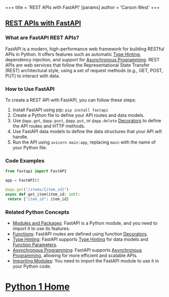 +++
 title = 'REST APIs with FastAPI'
[params]
	author = 'Carson West'
+++
## [REST APIs with FastAPI](./../rest-apis-with-fastapi/)

### What are FastAPI REST APIs?
FastAPI is a modern, high-performance web framework for building RESTful APIs in Python. It offers features such as automatic [Type Hinting](./../type-hinting/), dependency injection, and support for [Asynchronous Programming](./../asynchronous-programming/). REST APIs are web services that follow the Representational State Transfer (REST) architectural style, using a set of request methods (e.g., GET, POST, PUT) to interact with data.

### How to Use FastAPI
To create a REST API with FastAPI, you can follow these steps:

1. Install FastAPI using pip: `pip install fastapi`
2. Create a Python file to define your API routes and data models.
3. Use `@app.get`, `@app.post`, `@app.put`, or `@app.delete` [Decorators](./../decorators/) to define the API routes and HTTP methods.
4. Use FastAPI data models to define the data structures that your API will handle.
5. Run the API using `uvicorn main:app`, replacing `main` with the name of your Python file.

### Code Examples
```python
from fastapi import FastAPI

app = FastAPI()

@app.get("/items/{item_id}")
async def get_item(item_id: int):
 return {"item_id": item_id}
```

### Related Python Concepts

- [Modules and Packages](./../modules-and-packages/): FastAPI is a Python module, and you need to import it to use its features.
- [Functions](./../functions/): FastAPI routes are defined using function [Decorators](./../decorators/).
- [Type Hinting](./../type-hinting/): FastAPI supports [Type Hinting](./../type-hinting/) for data models and [Function Parameters](./../function-parameters/).
- [Asynchronous Programming](./../asynchronous-programming/): FastAPI supports [Asynchronous Programming](./../asynchronous-programming/), allowing for more efficient and scalable APIs.
- [Importing Modules](./../importing-modules/): You need to import the FastAPI module to use it in your Python code.
# [Python 1 Home](./../python-1-home/)